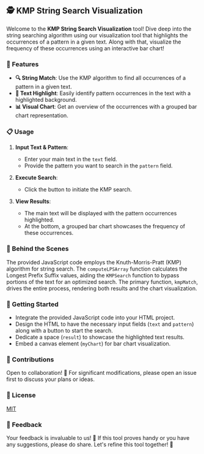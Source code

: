 ## 🕵️ KMP String Search Visualization

Welcome to the **KMP String Search Visualization** tool! Dive deep into the string searching algorithm using our visualization tool that highlights the occurrences of a pattern in a given text. Along with that, visualize the frequency of these occurrences using an interactive bar chart!

### 🌟 Features
- **🔍 String Match**: Use the KMP algorithm to find all occurrences of a pattern in a given text.
- **🔖 Text Highlight**: Easily identify pattern occurrences in the text with a highlighted background.
- **📊 Visual Chart**: Get an overview of the occurrences with a grouped bar chart representation.

### 📋 Usage
1. **Input Text & Pattern**:
   - Enter your main text in the `text` field.
   - Provide the pattern you want to search in the `pattern` field.

2. **Execute Search**:
   - Click the button to initiate the KMP search.

3. **View Results**:
   - The main text will be displayed with the pattern occurrences highlighted.
   - At the bottom, a grouped bar chart showcases the frequency of these occurrences.

### 🔎 Behind the Scenes

The provided JavaScript code employs the Knuth-Morris-Pratt (KMP) algorithm for string search. The `computeLPSArray` function calculates the Longest Prefix Suffix values, aiding the `KMPSearch` function to bypass portions of the text for an optimized search. The primary function, `kmpMatch`, drives the entire process, rendering both results and the chart visualization.

### 🚀 Getting Started
- Integrate the provided JavaScript code into your HTML project.
- Design the HTML to have the necessary input fields (`text` and `pattern`) along with a button to start the search.
- Dedicate a space (`result`) to showcase the highlighted text results.
- Embed a canvas element (`myChart`) for bar chart visualization.

### 🤝 Contributions

Open to collaboration! 🤗 For significant modifications, please open an issue first to discuss your plans or ideas.

### 📜 License
[MIT](https://choosealicense.com/licenses/mit/)

### 📣 Feedback
Your feedback is invaluable to us! 💭 If this tool proves handy or you have any suggestions, please do share. Let's refine this tool together! 🎉

